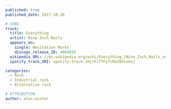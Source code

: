 ```yaml
---
published: true
published_date: 2017-10-26

# SONG
track:
  title: Everything
  artist: Nine Inch Nails
  appears_on:
    single: Hesitation Marks
    discogs_release_ID: 4864835
  wikipedia_URL: //en.wikipedia.org/wiki/Everything_(Nine_Inch_Nails_song)
  spotify_track_URI: spotify:track:1HjrhlTYFy7cMu26Xzsbsj

categories:
  - Rock
  - Industrial rock
  - Alternative rock

# ATTRIBUTION
author: alex-winter
---
```

